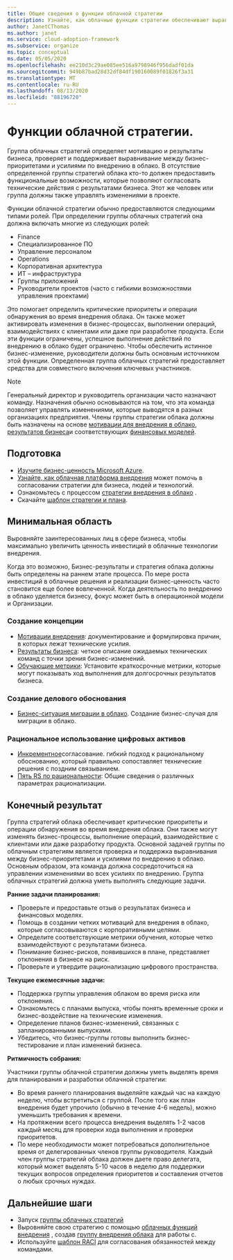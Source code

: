 ```yaml
---
title: Общие сведения о функции облачной стратегии
description: Узнайте, как облачные функции стратегии обеспечивают выравнивание результатов бизнеса и усилий по внедрению в облако.
author: JanetCThomas
ms.author: janet
ms.service: cloud-adoption-framework
ms.subservice: organize
ms.topic: conceptual
ms.date: 05/05/2020
ms.openlocfilehash: ee210d3c29ae085ee516a9798946f956dadf01da
ms.sourcegitcommit: 949b87bad28d32df84df190160089f01826f3a31
ms.translationtype: MT
ms.contentlocale: ru-RU
ms.lasthandoff: 08/13/2020
ms.locfileid: "88196720"
---
```

# <a name="cloud-strategy-functions"></a>Функции облачной стратегии.

Группа облачных стратегий определяет мотивацию и результаты бизнеса, проверяет и поддерживает выравнивание между бизнес-приоритетами и усилиями по внедрению в облако. В отсутствие определенной группы стратегий облака кто-то должен предоставить функциональные возможности, которые позволяют согласовать технические действия с результатами бизнеса. Этот же человек или группа должны также управлять изменениями в проекте.

Функции облачной стратегии обычно предоставляются следующими типами ролей. При определении группы облачных стратегий она должна включать многие из следующих ролей:

- Finance
- Специализированное ПО
- Управление персоналом
- Operations
- Корпоративная архитектура
- ИТ – инфраструктура
- Группы приложений
- Руководители проектов (часто с гибкими возможностями управления проектами)

Это помогает определить критические приоритеты и операции обнаружения во время внедрения облака. Он также может активировать изменения в бизнес-процессах, выполнении операций, взаимодействиях с клиентами или даже при разработке продукта. Если эти функции ограничены, успешное выполнение действий по внедрению в облако будет ограничено. Чтобы обеспечить истинное бизнес-изменение, руководители должны быть основным источником этой функции. Определенная группа облачных стратегий предоставляет средства для совместного включения ключевых участников.

> [!NOTE]
> Генеральный директор и руководитель организации часто назначают команду. Назначения обычно основываются на том, что эта команда позволяет управлять изменениями, которые выводятся в разных организациях предприятия. Члены группы стратегии облака должны быть назначены на основе [мотивации для внедрения в облако](../strategy/motivations.md), [результатов бизнеса](../strategy/business-outcomes/index.md)и соответствующих [финансовых моделей](../strategy/financial-models.md).

## <a name="preparation"></a>Подготовка

- [Изучите бизнес-ценность Microsoft Azure](https://docs.microsoft.com/learn/paths/learn-business-value-of-azure).
- [Узнайте, как облачная платформа внедрения](https://docs.microsoft.com/learn/modules/microsoft-cloud-adoption-framework-for-azure) может помочь в согласовании стратегии для бизнеса, людей и технологий.
- Ознакомьтесь с процессом [стратегии внедрения в облако](../strategy/index.md) .
- Скачайте [шаблон стратегии и плана](https://raw.githubusercontent.com/microsoft/CloudAdoptionFramework/master/plan/cloud-adoption-framework-strategy-and-plan-template.docx).

## <a name="minimum-scope"></a>Минимальная область

Выровняйте заинтересованных лиц в сфере бизнеса, чтобы максимально увеличить ценность инвестиций в облачные технологии внедрения.

Когда это возможно, Бизнес-результаты и стратегия облака должны быть определены на раннем этапе процесса. По мере роста инвестиций в облачные решения и реализации бизнес-ценность часто становится еще более вовлеченной. Когда деятельность по внедрению в облако уделяется бизнесу, фокус может быть в операционной модели и Организации.

### <a name="establish-a-vision"></a>Создание концепции

- [Мотивации внедрения](../strategy/motivations.md): документирование и формулировка причин, в которых лежат технические усилия.
- [Результаты бизнеса](../strategy/business-outcomes/index.md): четкое описание ожидаемых технических команд с точки зрения бизнес-изменений.
- [Обучающие метрики](../strategy/learning-metrics.md): Установите краткосрочные метрики, которые могут показывать ход выполнения для долгосрочных результатов бизнеса.

### <a name="build-business-justification"></a>Создание делового обоснования

- [Бизнес-ситуация миграции в облако](../strategy/cloud-migration-business-case.md). Создание бизнес-случая для миграции в облако.

### <a name="rationalize-the-digital-estate"></a>Рациональное использование цифровых активов

- [Инкрементное](../digital-estate/rationalize.md)согласование. гибкий подход к рациональному обоснованию, который правильно сопоставляет технические решения с поздним связыванием.
- [Пять RS по рациональности](../digital-estate/5-rs-of-rationalization.md): Общие сведения о различных параметрах рационализации.

## <a name="deliverable"></a>Конечный результат

Группа стратегий облака обеспечивает критические приоритеты и операции обнаружения во время внедрения облака. Они также могут изменять бизнес-процессы, выполнение операций, взаимодействие с клиентами или даже разработку продукта. Основной задачей группы по облачным стратегиям является проверка и поддержка выравнивания между бизнес-приоритетами и усилиями по внедрению в облако. Основным образом, эта команда должна сосредоточиться на управлении изменениями во всех усилиях по внедрению. Группа облачных стратегий должна уметь выполнять следующие задачи.

**Ранние задачи планирования:**

- Проверьте и предоставьте отзыв о результатах бизнеса и финансовых моделях.
- Помощь в создании четких мотиваций для внедрения в облако, которые согласовываются с корпоративными целями.
- Определите соответствующие метрики обучения, которые четко взаимодействуют с результатами бизнеса.
- Понимание бизнес-рисков, появившихся в плане, представляет отклонения в бизнесе на риск.
- Проверьте и утвердите рационализацию цифрового пространства.

**Текущие ежемесячные задачи:**

- Поддержка группы управления облаком во время риска или отклонения.
- Ознакомьтесь с планами выпуска, чтобы понять временные сроки и бизнес-воздействие на технические изменения.
- Определение планов бизнес-изменений, связанных с запланированными выпусками.
- Убедитесь, что бизнес-группы готовы выполнить бизнес-тестирование и план изменений бизнеса.

**Ритмичность собрания:**

Участники группы облачной стратегии должны уметь выделять время для планирования и разработки облачной стратегии:

- Во время раннего планирования выделяйте каждый час на каждую неделю, чтобы встретиться с группой. После того как план внедрения будет упрочило (обычно в течение 4-6 недель), можно уменьшить требования к времени.
- На протяжении всего процесса внедрения выделять 1-2 часов каждый месяц для проверки хода выполнения и проверки приоритетов.
- По мере необходимости может потребоваться дополнительное время от делегированных членов группы руководителя. Каждый член группы стратегий облака должен даете право делегата, который может выделять 5-10 часов в неделю для поддержки текущих вопросов определения приоритетов и составления отчетов о любых срочных нуждах.

## <a name="next-steps"></a>Дальнейшие шаги

- Запуск [группы облачных стратегий](../get-started/team/cloud-strategy.md)
- Выровняйте свою стратегию с помощью [облачных функций внедрения](./cloud-adoption.md) , создав [группу внедрения облака](../get-started/team/cloud-adoption.md) для работы с.
- Используйте [шаблон RACI](https://raw.githubusercontent.com/microsoft/CloudAdoptionFramework/master/organize/raci-template.xlsx) для согласования обязанностей между командами.
